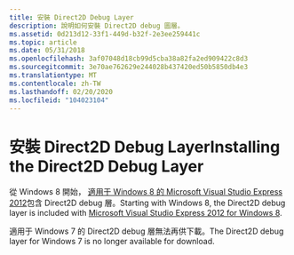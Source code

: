 ```yaml
---
title: 安裝 Direct2D Debug Layer
description: 說明如何安裝 Direct2D debug 圖層。
ms.assetid: 0d213d12-33f1-449d-b32f-2e3ee259441c
ms.topic: article
ms.date: 05/31/2018
ms.openlocfilehash: 3af07048d18cb99d5cba38a82fa2ed909422c8d3
ms.sourcegitcommit: 3e70ae762629e244028b437420ed50b5850db4e3
ms.translationtype: MT
ms.contentlocale: zh-TW
ms.lasthandoff: 02/20/2020
ms.locfileid: "104023104"
---
```

# <a name="installing-the-direct2d-debug-layer"></a><span data-ttu-id="9d3d8-103">安裝 Direct2D Debug Layer</span><span class="sxs-lookup"><span data-stu-id="9d3d8-103">Installing the Direct2D Debug Layer</span></span>

<span data-ttu-id="9d3d8-104">從 Windows 8 開始， [適用于 Windows 8 的 Microsoft Visual Studio Express 2012](https://www.microsoft.com/visualstudio/11/downloads)包含 Direct2D debug 層。</span><span class="sxs-lookup"><span data-stu-id="9d3d8-104">Starting with Windows 8, the Direct2D debug layer is included with [Microsoft Visual Studio Express 2012 for Windows 8](https://www.microsoft.com/visualstudio/11/downloads).</span></span>

<span data-ttu-id="9d3d8-105">適用于 Windows 7 的 Direct2D debug 層無法再供下載。</span><span class="sxs-lookup"><span data-stu-id="9d3d8-105">The Direct2D debug layer for Windows 7 is no longer available for download.</span></span>

 

 




